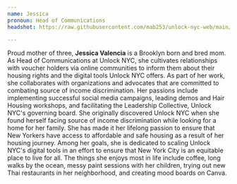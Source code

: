 ```yaml
---
name: Jessica
pronoun: Head of Communications
headshot: https://raw.githubusercontent.com/mab253/unlock-nyc-web/main/uploads/31-compressed.png

---
```

Proud mother of three, **Jessica Valencia** is a Brooklyn born and bred mom. As Head of Communications at Unlock NYC, she cultivates relationships with voucher holders via online communities to inform them about their housing rights and the digital tools Unlock NYC offers. As part of her work, she collaborates with organizations and advocates that are committed to combating source of income discrimination. Her passions include implementing successful social media campaigns, leading demos and Hair Housing workshops, and facilitating the Leadership Collective, Unlock NYC's governing board. She originally discovered Unlock NYC when she found herself facing source of income discrimination while looking for a home for her family. She has made it her lifelong passion to ensure that New Yorkers have access to affordable and safe housing as a result of her housing journey. Among her goals, she is dedicated to scaling Unlock NYC's digital tools in an effort to ensure that New York City is an equitable place to live for all. The things she enjoys most in life include coffee, long walks by the ocean, messy paint sessions with her children, trying out new Thai restaurants in her neighborhood, and creating mood boards on Canva.
